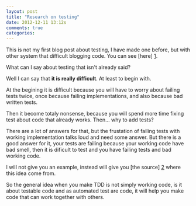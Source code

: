 ```yaml
---
layout: post
title: "Research on testing"
date: 2012-12-11 13:12s
comments: true
categories: 
---
```


This is not my first blog post about testing, I have made one before, but with
other system that difficult blogging code. You can see [here] [1].

What can I say about testing that isn't already said?

Well I can say that **it is really difficult**. At least to begin with.

At the begining it is difficult because you will have to worry about failing
tests twice, once because failing implementations, and also because bad written
tests.

Then it become totaly nonsense, because you will spend more time fixing test
about code that already works. Then... why to add tests?

There are a lot of answers for that, but the frustation of failing tests with
working implementation talks loud and need some answer. But there is a good
answer for it, your tests are failing because your working code have bad smell,
then it is dificult to test and you have failing tests and bad working code.

I will not give you an example, instead will give you [the source] [2] where
this idea come from.

So the general idea when you make TDD is not simply working code, is it about
testable code and as automated test are code, it will help you make code that
can work together with others.

  [1]: http://linuxapesta.blogspot.com.ar/2012/07/testeando-mi-clase.html "Testeando mi clase"
  [2]: http://blog.codeclimate.com/blog/2012/11/28/your-objects-the-unix-way/ "Your Objects The unix-way"
